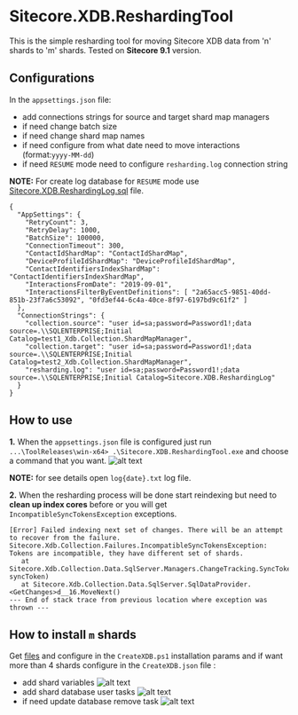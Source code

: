 # Sitecore.XDB.ReshardingTool
This is the simple resharding tool for moving Sitecore XDB data from 'n' shards to 'm' shards. Tested on **Sitecore 9.1** version.
## Configurations
In the `appsettings.json` file: 
- add connections strings for source and target shard map managers
- if need change batch size
- if need change shard map names
- if need configure from what date need to move interactions (format:`yyyy-MM-dd`)
- if need `RESUME` mode need to configure `resharding.log` connection string 

**NOTE:** For create log database for `RESUME` mode use [Sitecore.XDB.ReshardingLog.sql](https://github.com/pblrok/Sitecore.XDB.ReshardingTool/blob/master/Sitecore.XDB.ReshardingLog.sql) file.
```
{
  "AppSettings": {
    "RetryCount": 3,
    "RetryDelay": 1000,
    "BatchSize": 100000,
    "ConnectionTimeout": 300,
    "ContactIdShardMap": "ContactIdShardMap",
    "DeviceProfileIdShardMap": "DeviceProfileIdShardMap",
    "ContactIdentifiersIndexShardMap": "ContactIdentifiersIndexShardMap",
    "InteractionsFromDate": "2019-09-01",
    "InteractionsFilterByEventDefinitions": [ "2a65acc5-9851-40dd-851b-23f7a6c53092", "0fd3ef44-6c4a-40ce-8f97-6197bd9c61f2" ]
  },
  "ConnectionStrings": {
    "collection.source": "user id=sa;password=Password1!;data source=.\\SQLENTERPRISE;Initial Catalog=test1_Xdb.Collection.ShardMapManager",
    "collection.target": "user id=sa;password=Password1!;data source=.\\SQLENTERPRISE;Initial Catalog=test2_Xdb.Collection.ShardMapManager",
    "resharding.log": "user id=sa;password=Password1!;data source=.\\SQLENTERPRISE;Initial Catalog=Sitecore.XDB.ReshardingLog"
  }
}
```
## How to use
**1.** When the `appsettings.json` file is configured just run `...\ToolReleases\win-x64> .\Sitecore.XDB.ReshardingTool.exe` and choose a command that you want.
![alt text](https://github.com/pblrok/Sitecore.XDB.ReshardingTool/blob/master/Sitecore.XDB.ReshardingTool_use.png)

**NOTE:** for see details open `log{date}.txt` log file.

**2.** When the resharding process will be done start reindexing but need to **clean up index cores** before or you will get `IncompatibleSyncTokensException` exceptions.
```
[Error] Failed indexing next set of changes. There will be an attempt to recover from the failure.
Sitecore.Xdb.Collection.Failures.IncompatibleSyncTokensException: Tokens are incompatible, they have different set of shards.
   at Sitecore.Xdb.Collection.Data.SqlServer.Managers.ChangeTracking.SyncToken.IsUpToDate(ISyncToken syncToken)
   at Sitecore.Xdb.Collection.Data.SqlServer.SqlDataProvider.<GetChanges>d__16.MoveNext()
--- End of stack trace from previous location where exception was thrown ---
```

## How to install `m` shards
Get [files](https://github.com/pblrok/Sitecore.XDB.ReshardingTool/tree/master/Shards.Install) and configure in the `CreateXDB.ps1` installation params and if want more than 4 shards configure in the `CreateXDB.json` file : 
- add shard variables
![alt text](https://github.com/pblrok/Sitecore.XDB.ReshardingTool/blob/master/shards_variables.png)
- add shard database user tasks
![alt text](https://github.com/pblrok/Sitecore.XDB.ReshardingTool/blob/master/shards_db_user.png)
- if need update database remove task
![alt text](https://github.com/pblrok/Sitecore.XDB.ReshardingTool/blob/master/shard_remove_dbs.png)
 
